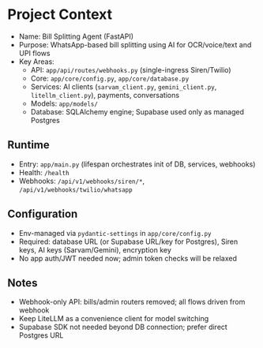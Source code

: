 # Project Context

- Name: Bill Splitting Agent (FastAPI)
- Purpose: WhatsApp-based bill splitting using AI for OCR/voice/text and UPI flows
- Key Areas:
  - API: `app/api/routes/webhooks.py` (single-ingress Siren/Twilio)
  - Core: `app/core/config.py`, `app/core/database.py`
  - Services: AI clients (`sarvam_client.py`, `gemini_client.py`, `litellm_client.py`), payments, conversations
  - Models: `app/models/`
  - Database: SQLAlchemy engine; Supabase used only as managed Postgres

## Runtime

- Entry: `app/main.py` (lifespan orchestrates init of DB, services, webhooks)
- Health: `/health`
- Webhooks: `/api/v1/webhooks/siren/*`, `/api/v1/webhooks/twilio/whatsapp`

## Configuration

- Env-managed via `pydantic-settings` in `app/core/config.py`
- Required: database URL (or Supabase URL/key for Postgres), Siren keys, AI keys (Sarvam/Gemini), encryption key
- No app auth/JWT needed now; admin token checks will be relaxed

## Notes

- Webhook-only API: bills/admin routers removed; all flows driven from webhook
- Keep LiteLLM as a convenience client for model switching
- Supabase SDK not needed beyond DB connection; prefer direct Postgres URL
